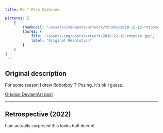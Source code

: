 ```yaml
---
title: Ro T-Pose Sideview

pictures: [
	{
		thumbnail: "/assets/img/posts/artwork/thumbs/2018-12-12-rotpose.jpg",
		lowres: {
			file: "/assets/img/posts/artwork/2018-12-12-rotpose.jpg",
			label: "Original Resolution"
		}
	}
]
---
```

## Original description
For some reason I drew Robotboy T-Posing. It's ok I guess.

[Original DeviantArt post](https://www.deviantart.com/phantomdoom741/art/Robotboy-T-Pose-sideview-778429585)

---

## Retrospective (2022)
I am actually surprised this looks half decent.
